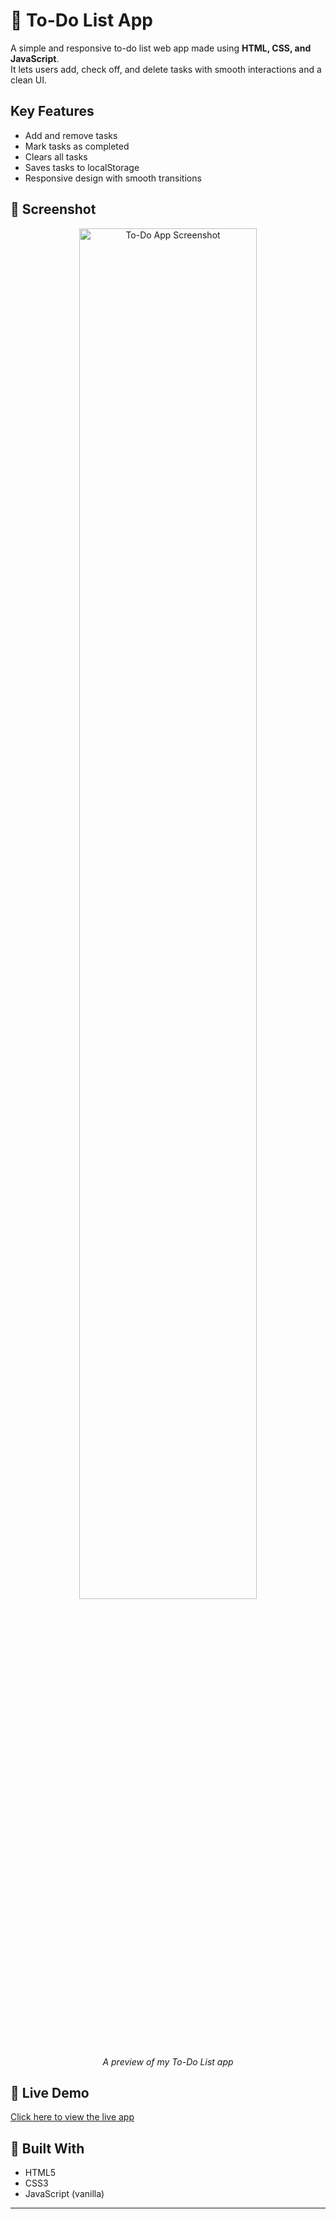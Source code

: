 # 📝 To-Do List App

A simple and responsive to-do list web app made using **HTML, CSS, and JavaScript**.  
It lets users add, check off, and delete tasks with smooth interactions and a clean UI.

## Key Features

- Add and remove tasks
- Mark tasks as completed
- Clears all tasks
- Saves tasks to localStorage
- Responsive design with smooth transitions

## 📸 Screenshot

<p align="center">
  <img src="Screenshot.png" alt="To-Do App Screenshot" width="75%">
  <br><em>A preview of my To-Do List app</em>
</p>

## 🔗 Live Demo

[Click here to view the live app](https://omarasim6.github.io/To-Do-List-App/)

## 🔧 Built With

- HTML5
- CSS3
- JavaScript (vanilla)
  
---
